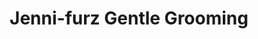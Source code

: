 ---
title: "Jenni-furz Gentle Grooming"
url: /welland/jenni-furz-gentle-grooming/
shop: Tiersalon
---